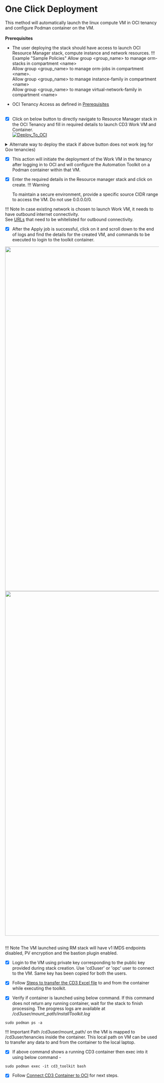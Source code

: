 # **One Click Deployment**

This method will automatically launch the linux compute VM in OCI tenancy and configure Podman container on the VM.
<br><br>
**Prerequisites**

* The user deploying the stack should have access to launch OCI Resource Manager stack, compute instance and network resources.
!!! Example "Sample Policies"
    Allow group <group_name\> to manage orm-stacks in compartment <name\>  <br>
    Allow group <group_name\> to manage orm-jobs in compartment <name\>. <br>
    Allow group <group_name\> to manage instance-family in compartment <name\> <br>
    Allow group <group_name\> to manage virtual-network-family in compartment <name\> <br>
    
    
    
* OCI Tenancy Access as defined in <a href ="../prerequisites"><u>Prerequisites</u></a>
<br><br>

- [x] Click on below button to directly navigate to Resource Manager stack in the OCI Tenancy and fill in required details to launch CD3 Work VM and Container.<br>
[![Deploy_To_OCI](https://oci-resourcemanager-plugin.plugins.oci.oraclecloud.com/latest/deploy-to-oracle-cloud.svg)](https://cloud.oracle.com/resourcemanager/stacks/create?zipUrl=https://github.com/oracle-devrel/cd3-automation-toolkit/archive/refs/heads/main.zip)

<details>
    <summary> Alternate way to deploy the stack if above button does not work (eg for Gov tenancies) </summary>

    <br>
    -  Clone the repo using 'Download the Zip' link as shown below:
        <br>
		<img width="70%" height="80%"  alt="CD3 Container" src= "../images/deploystack.png"><br><br>

	
    -  Login to OCI Console and navigate to 'Developer Services' -> Stacks under 'Resource Manager' and click on Create Stack. Chose .zip file and select the downloaded zip file as shown below: 
        <br>
		<img width="70%" height="80%"  alt="CD3 Container" src= "../images/rmstack.png">
</details>
		


- [x] This action will initiate the deployment of the Work VM in the tenancy after logging in to OCI and will configure the Automation Toolkit on a Podman container within that VM. 

- [x] Enter the required details in the Resource manager stack and click on create.
!!! Warning

    To maintain a secure environment, provide a specific source CIDR range to access the VM. Do not use 0.0.0.0/0.

!!! Note
    In case existing network is chosen to launch Work VM, it needs to have outbound internet connectivity.<br>
    See <a href="../url-whitelisting"><u>URLs</u></a> that need to be whitelisted for outbound connectivity.

- [x] After the Apply job is successful, click on it and scroll down to the end of logs and find the details for the created VM, and commands to be executed to login to the toolkit container.<br>
<img width="1124" src="../images/launch-from-stack-1.png">
<img width="1124" src="../images/launch-from-stack-2.png">
<br><br>

!!! Note
    The VM launched using RM stack will have v1 IMDS endpoints disabled, PV encryption and the bastion plugin enabled.
- [X] Login to the VM using private key corresponding to the public key provided during stack creation. Use 'cd3user' or 'opc' user to connect to the VM. Same key has been copied for both the users.
- [X] Follow <a href="../cd3-cli#copy-cd3-excel-file"><u>Steps to transfer the CD3 Excel file</u></a> to and from the container while executing the toolkit.

- [X] Verify if container is launched using below command. If this command does not return any running container, wait for the stack to finish processing. The progress logs are available at <i>/cd3user/mount_path/installToolkit.log</i>

```
sudo podman ps -a
```
!!! Important
    Path /cd3user/mount_path/ on the VM is mapped to /cd3user/tenancies inside the container. This local path on VM can be used to transfer any data to and from the container to the local laptop.
    

- [X] If above command shows a running CD3 container then exec into it using below command - 

```
sudo podman exec -it cd3_toolkit bash
```

- [X] Follow <a href="../connect-container-to-oci-tenancy"><u>Connect CD3 Container to OCI</u></a> for next steps. 
